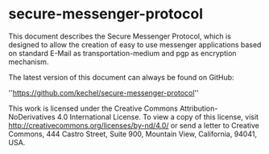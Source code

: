 secure-messenger-protocol
=========================

This document describes the Secure Messenger Protocol, which is designed to
allow the creation of easy to use messenger applications based on standard 
E-Mail as transportation-medium and pgp as encryption mechanism.

The latest version of this document can always be found on GitHub:

''https://github.com/kechel/secure-messenger-protocol''

This work is licensed under the Creative Commons Attribution-NoDerivatives 4.0 International License. To view a copy of this license, visit http://creativecommons.org/licenses/by-nd/4.0/ or send a letter to Creative Commons, 444 Castro Street, Suite 900, Mountain View, California, 94041, USA.
